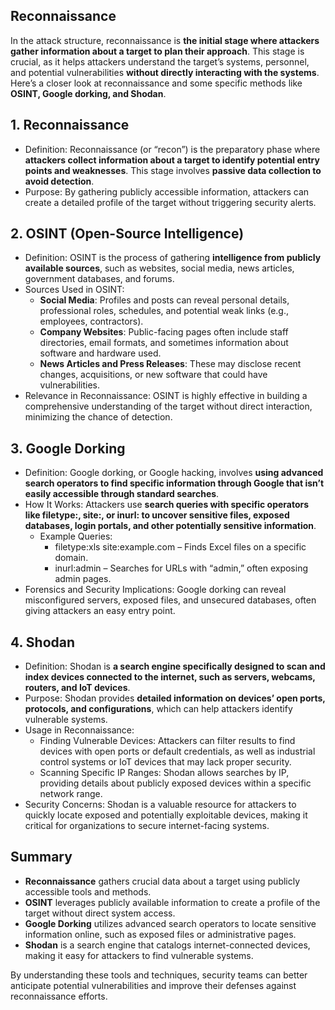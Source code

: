 ## Reconnaissance
In the attack structure, reconnaissance is **the initial stage where attackers gather information about a target to plan their approach**. This stage is crucial, as it helps attackers understand the target’s systems, personnel, and potential vulnerabilities **without directly interacting with the systems**. Here’s a closer look at reconnaissance and some specific methods like **OSINT, Google dorking, and Shodan**.

## 1. Reconnaissance
  - Definition: Reconnaissance (or “recon”) is the preparatory phase where **attackers collect information about a target to identify potential entry points and weaknesses**. This stage involves **passive data collection to avoid detection**.
  - Purpose: By gathering publicly accessible information, attackers can create a detailed profile of the target without triggering security alerts.

## 2. OSINT (Open-Source Intelligence)
  - Definition: OSINT is the process of gathering **intelligence from publicly available sources**, such as websites, social media, news articles, government databases, and forums.
  - Sources Used in OSINT:
    - **Social Media**: Profiles and posts can reveal personal details, professional roles, schedules, and potential weak links (e.g., employees, contractors).
    - **Company Websites**: Public-facing pages often include staff directories, email formats, and sometimes information about software and hardware used.
    - **News Articles and Press Releases**: These may disclose recent changes, acquisitions, or new software that could have vulnerabilities.
  - Relevance in Reconnaissance: OSINT is highly effective in building a comprehensive understanding of the target without direct interaction, minimizing the chance of detection.

## 3. Google Dorking
  - Definition: Google dorking, or Google hacking, involves **using advanced search operators to find specific information through Google that isn’t easily accessible through standard searches**.
  - How It Works: Attackers use **search queries with specific operators like filetype:, site:, or inurl: to uncover sensitive files, exposed databases, login portals, and other potentially sensitive information**.
    - Example Queries:
      - filetype:xls site:example.com – Finds Excel files on a specific domain.
      -	inurl:admin – Searches for URLs with “admin,” often exposing admin pages.
  - Forensics and Security Implications: Google dorking can reveal misconfigured servers, exposed files, and unsecured databases, often giving attackers an easy entry point.

## 4. Shodan
  - Definition: Shodan is **a search engine specifically designed to scan and index devices connected to the internet, such as servers, webcams, routers, and IoT devices**.
  - Purpose: Shodan provides **detailed information on devices’ open ports, protocols, and configurations**, which can help attackers identify vulnerable systems.
  - Usage in Reconnaissance:
    - Finding Vulnerable Devices: Attackers can filter results to find devices with open ports or default credentials, as well as industrial control systems or IoT devices that may lack proper security.
    - Scanning Specific IP Ranges: Shodan allows searches by IP, providing details about publicly exposed devices within a specific network range.
  - Security Concerns: Shodan is a valuable resource for attackers to quickly locate exposed and potentially exploitable devices, making it critical for organizations to secure internet-facing systems.

## Summary
  - **Reconnaissance** gathers crucial data about a target using publicly accessible tools and methods.
  - **OSINT** leverages publicly available information to create a profile of the target without direct system access.
  - **Google Dorking** utilizes advanced search operators to locate sensitive information online, such as exposed files or administrative pages.
  - **Shodan** is a search engine that catalogs internet-connected devices, making it easy for attackers to find vulnerable systems.

By understanding these tools and techniques, security teams can better anticipate potential vulnerabilities and improve their defenses against reconnaissance efforts.